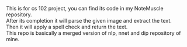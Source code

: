 This is for cs 102 project, you can find its code in my NoteMuscle repository.<br />
After its completion it will parse the given image and extract the text.<br />
Then it will apply a spell check and return the text.<br />
This repo is basically a merged version of nlp, nnet and dip repository of mine.<br />
